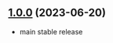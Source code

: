 ## [1.0.0](https://github.com/anzusystems/core-dam-bundle/releases/tag/1.0.0) (2023-06-20)

* main stable release
